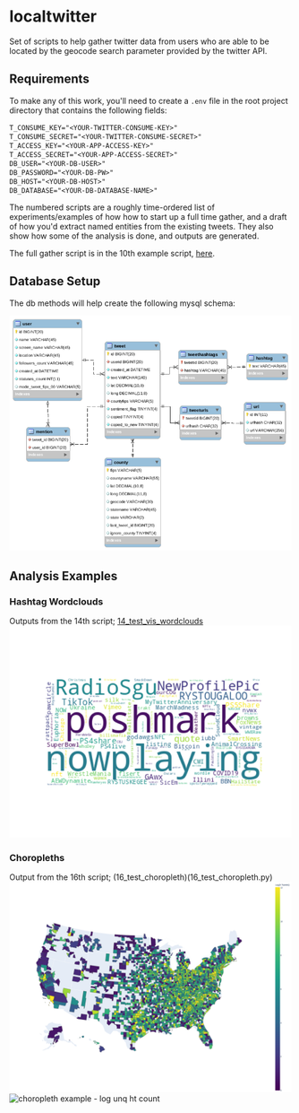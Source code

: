 # localtwitter
Set of scripts to help gather twitter data from users who are able to be located by the geocode search parameter provided by the twitter API.


## Requirements
To make any of this work, you'll need to create a `.env` file in the root project directory that contains the following fields:
```
T_CONSUME_KEY="<YOUR-TWITTER-CONSUME-KEY>"
T_CONSUME_SECRET="<YOUR-TWITTER-CONSUME-SECRET>"
T_ACCESS_KEY="<YOUR-APP-ACCESS-KEY>"
T_ACCESS_SECRET="<YOUR-APP-ACCESS-SECRET>"
DB_USER="<YOUR-DB-USER>"
DB_PASSWORD="<YOUR-DB-PW>"
DB_HOST="<YOUR-DB-HOST>"
DB_DATABASE="<YOUR-DB-DATABASE-NAME>"
```

The numbered scripts are a roughly time-ordered list of experiments/examples of how how to start up a full time gather, and a draft of how you'd extract named entities from the existing tweets. They also show how some of the analysis is done, and outputs are generated. 

The full gather script is in the 10th example script, [here](10_long_running_gather.py).

## Database Setup
The db methods will help create the following mysql schema:

![db schema](doc/db_schema.png)

## Analysis Examples

### Hashtag Wordclouds
Outputs from the 14th script; [14_test_vis_wordclouds](14_test_vis_wordclouds.py)
![word cloud examples](doc/ht_wordcloud_test.png)

### Choropleths
Output from the 16th script; (16_test_choropleth)(16_test_choropleth.py)
![choropleth example - log tweet count](doc/choropleth_logtweets.png)
![choropleth example - log unq ht count](doc/choropleth_log_unqht_count_.png)
